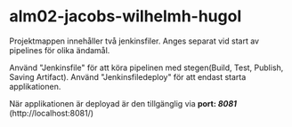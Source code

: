 # alm02-jacobs-wilhelmh-hugol


Projektmappen innehåller två jenkinsfiler. Anges separat vid start av pipelines för olika ändamål. 

Använd "Jenkinsfile" för att köra pipelinen med stegen(Build, Test, Publish, Saving Artifact).
Använd "Jenkinsfiledeploy" för att endast starta applikationen.

När applikationen är deployad är den tillgänglig via **port: _8081_** (http://localhost:8081/)
